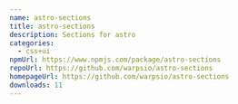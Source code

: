 ```yaml
---
name: astro-sections
title: astro-sections
description: Sections for astro
categories:
  - css+ui
npmUrl: https://www.npmjs.com/package/astro-sections
repoUrl: https://github.com/warpsio/astro-sections
homepageUrl: https://github.com/warpsio/astro-sections
downloads: 11
---
```

